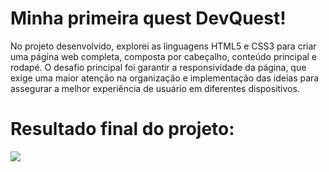 # Minha primeira quest DevQuest!

No projeto desenvolvido, explorei as linguagens HTML5 e CSS3 para criar uma página web completa, composta por cabeçalho, conteúdo principal e rodapé. O desafio principal foi garantir a responsividade da página, que exige uma maior atenção na organização e implementação das ideias para assegurar a melhor experiência de usuário em diferentes dispositivos.

# Resultado final do projeto:
![](https://github.com/joao-paulo-souzaa/quest-html-css/blob/main/src/images/Anima%C3%A7%C3%A3o.gif)